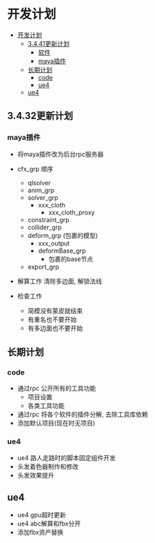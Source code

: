 # 开发计划

- [开发计划](#开发计划)
  - [3.4.41更新计划](#3441更新计划)
    - [软件](#软件)
    - [maya插件](#maya插件)
  - [长期计划](#长期计划)
    - [code](#code)
    - [ue4](#ue4)
  - [ue4](#ue4-1)
 
## 3.4.32更新计划

### maya插件

- 将maya插件改为后台rpc服务器
- cfx_grp 顺序
    - qlsolver
    - anim_grp
    - solver_grp
        - xxx_cloth
            - xxx_cloth_proxy
    - constraint_grp
    - collider_grp
    - deform_grp  (包裹的模型)
        - xxx_output
        - deformBase_grp
            - 包裹的base节点
    - export_grp

- 解算工作 清除多边面, 解锁法线
- 检查工作
    - 简模没有蒙皮就结束
    - 有重名也不要开始
    - 有多边面也不要开始

## 长期计划

### code

- 通过rpc 公开所有的工具功能
    - 项目设置
    - 各类工具功能
- 通过rpc 将各个软件的插件分解, 去除工具库依赖
- 添加默认项目(现在时无项目)

### ue4

- ue4 路人走路时的脚本固定组件开发
- 头发着色器制作和修改
- 头发效果提升

## ue4

* ue4 gpu超时更新
* ue4 abc解算和fbx分开
* 添加fbx资产替换

